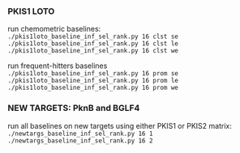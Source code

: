 ### PKIS1 LOTO

run chemometric baselines:\
`./pkis1loto_baseline_inf_sel_rank.py 16 clst se`\
`./pkis1loto_baseline_inf_sel_rank.py 16 clst le`\
`./pkis1loto_baseline_inf_sel_rank.py 16 clst we`

run frequent-hitters baselines\
`./pkis1loto_baseline_inf_sel_rank.py 16 prom se`\
`./pkis1loto_baseline_inf_sel_rank.py 16 prom le`\
`./pkis1loto_baseline_inf_sel_rank.py 16 prom we`


### NEW TARGETS: PknB and BGLF4
run all baselines on new targets using either PKIS1 or PKIS2 matrix:\
`./newtargs_baseline_inf_sel_rank.py 16 1`\
`./newtargs_baseline_inf_sel_rank.py 16 2`

